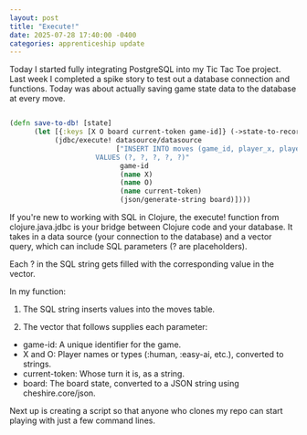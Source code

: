 ```yaml
---
layout: post
title: "Execute!"
date: 2025-07-28 17:40:00 -0400
categories: apprenticeship update
---
```


Today I started fully integrating PostgreSQL into my Tic Tac Toe project.
Last week I completed a spike story to test out a database connection and
functions. Today was about actually saving game state data to the database
at every move.

```clojure

(defn save-to-db! [state]
      (let [{:keys [X O board current-token game-id]} (->state-to-record state)]
           (jdbc/execute! datasource/datasource
                          ["INSERT INTO moves (game_id, player_x, player_o, current_token, board)
                     VALUES (?, ?, ?, ?, ?)"
                           game-id
                           (name X)
                           (name O)
                           (name current-token)
                           (json/generate-string board)])))


```

If you're new to working with SQL in Clojure, the execute! function from
clojure.java.jdbc is your bridge between Clojure code and your database.
It takes in a data source (your connection to the database) and a vector query,
which can include SQL parameters (? are placeholders).

Each ? in the SQL string gets filled with the corresponding value in the vector.

In my function:

1) The SQL string inserts values into the moves table.

2) The vector that follows supplies each parameter:

- game-id: A unique identifier for the game.
- X and O: Player names or types (:human, :easy-ai, etc.), converted to strings.
- current-token: Whose turn it is, as a string.
- board: The board state, converted to a JSON string using cheshire.core/json.

Next up is creating a script so that anyone who clones my repo can start
playing with just a few command lines.